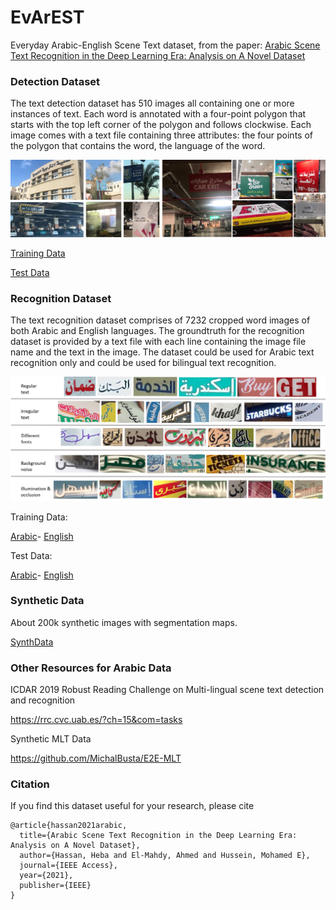 # EvArEST

Everyday Arabic-English Scene Text dataset, from the paper: [Arabic Scene Text Recognition in the Deep Learning Era: Analysis on A Novel Dataset](https://ieeexplore.ieee.org/abstract/document/9499028)

### Detection Dataset

The text detection dataset has 510 images all containing one or more instances of text. Each word is annotated with a four-point polygon that starts with the top left corner of the polygon and follows clockwise. Each image comes with a text file containing three attributes: the four points of the polygon that contains the word, the language of the word.  

![alt text](https://github.com/HGamal11/EvArEST-dataset/blob/main/DetEx.png?raw=true)

[Training Data](https://drive.google.com/file/d/1a1Jf12nyIDswunky5kLM4JishRj2_4Jy/view?usp=sharing)

[Test Data](https://drive.google.com/file/d/15jWxmZb9zoKHys40Cuz-57kV2PTO-cvH/view?usp=sharing)

### Recognition Dataset

The text recognition dataset comprises of 7232 cropped word images of both Arabic and English languages. The groundtruth for the recognition dataset is provided by a text file with each line containing the image file name and the text in the image. The dataset could be used for Arabic text recognition only and could be used for bilingual text recognition. 

![alt text](https://github.com/HGamal11/EvArEST-dataset/blob/main/RecogEx.png?raw=true)

Training Data:

[Arabic](https://drive.google.com/file/d/1ADdCb66VvndcBnRo38IIymL9HZsE4FNx/view?usp=sharing)-
[English](https://drive.google.com/file/d/1vyypcLpX6DTuogNxTeueRRl_PLvcbRsz/view?usp=sharing)

Test Data:

[Arabic](https://drive.google.com/file/d/1P1SnF4ZKOA1PBC6HRAYLxZa82eOGFR2F/view?usp=sharing)-
[English](https://drive.google.com/file/d/1HCPSAeJGNP5LtdIjAuu7ZbeFDTubMYDx/view?usp=sharing)

### Synthetic Data

About 200k synthetic images with segmentation maps.

[SynthData](https://drive.google.com/file/d/1PjfqY4ofK2jy85KbD1ITIma4JFz7fbuw/view?usp=sharing)


### Other Resources for Arabic Data

ICDAR 2019 Robust Reading Challenge on Multi-lingual scene text detection and recognition

https://rrc.cvc.uab.es/?ch=15&com=tasks

Synthetic MLT Data

https://github.com/MichalBusta/E2E-MLT

### Citation 

If you find this dataset useful for your research, please cite
```
@article{hassan2021arabic,
  title={Arabic Scene Text Recognition in the Deep Learning Era: Analysis on A Novel Dataset},
  author={Hassan, Heba and El-Mahdy, Ahmed and Hussein, Mohamed E},
  journal={IEEE Access},
  year={2021},
  publisher={IEEE}
}
```


